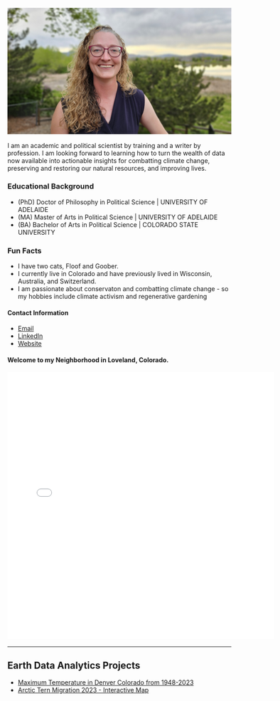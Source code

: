 ![Erin Zimmerman](img/Outdoor%20Headshot.jpg)

I am an academic and political scientist by training and a writer by profession. I am looking forward to learning how to turn the wealth of data now available into actionable insights for combatting climate change, preserving and restoring our natural resources, and improving lives. 

### Educational Background
* (PhD) Doctor of Philosophy in Political Science | UNIVERSITY OF ADELAIDE
* (MA) Master of Arts in Political Science | UNIVERSITY OF ADELAIDE
* (BA) Bachelor of Arts in Political Science | COLORADO STATE UNIVERSITY

### Fun Facts
* I have two cats, Floof and Goober.
* I currently live in Colorado and have previously lived in Wisconsin, Australia, and Switzerland.
* I am passionate about conservaton and combatting climate change - so my hobbies include climate activism and regenerative gardening

#### Contact Information
<ul>
<li>
<a 
  href="Erin.Zimmerman@colorado.edu"
  target="_blank">
  Email
</a> 
</li>

<li>
<a
  href="https://www.linkedin.com/in/erin-zimmermanphd/"
  target="_blank">
  LinkedIn
</a>
</li>
  
<li>
<a
  href="https://www.erinzimmermanphd.com/"
  target="_blank">
  Website
</a>
</li>
</ul>

#### Welcome to my Neighborhood in Loveland, Colorado.
<embed type="text/html" src="img/tvhs1.html" width="600" height="600">

---
## Earth Data Analytics Projects
* [Maximum Temperature in Denver Colorado from 1948-2023](/Notebooks/portfolio_Denver_CO_TMAX_withcode.html)
* [Arctic Tern Migration 2023 - Interactive Map](/Notebooks/arctic-tern-migration-final.html)
